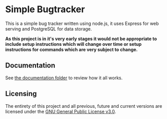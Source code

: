 Simple Bugtracker
=================

This is a simple bug tracker written using node.js, it uses Express for web serving and PostgreSQL for data storage.

**As this project is in it's very early stages it would not be appropriate to include setup instructions which will change over time or setup instructions for commands which are very subject to change.**

## Documentation

See [the documentation folder](./doc/readme.md) to review how it all works.

## Licensing

The entirety of this project and all previous, future and current versions are licensed under the [GNU General Public License v3.0](https://www.gnu.org/licenses/gpl-3.0.html).